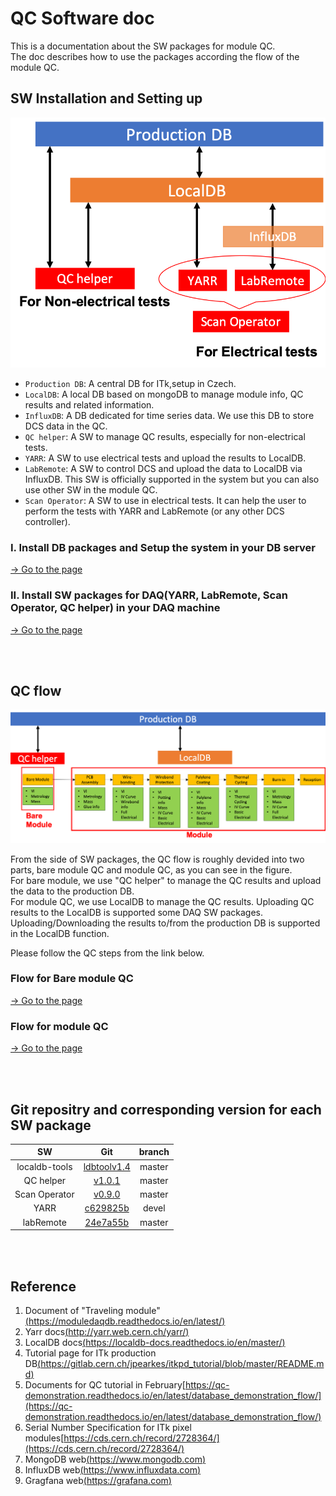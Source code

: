 # QC Software doc

This is a documentation about the SW packages for module QC.<br>
The doc describes how to use the packages according the flow of the module QC.<br>

## SW Installation and Setting up

![SW_structure](images/SW_structure.png)
* `Production DB`: A central DB for ITk,setup in Czech.<br>
* `LocalDB`: A local DB based on mongoDB to manage module info, QC results and related information.<br>
* `InfluxDB`: A DB dedicated for time series data. We use this DB to store DCS data in the QC. <br>
* `QC helper`: A SW to manage QC results, especially for non-electrical tests.<br>
* `YARR`: A SW to use electrical tests and upload the results to LocalDB.<br>
* `LabRemote`: A SW to control DCS and upload the data to LocalDB via InfluxDB. This SW is officially supported in the system but you can also use other SW in the module QC.<br>
* `Scan Operator`: A SW to use in electrical tests. It can help the user to perform the tests with YARR and LabRemote (or any other DCS controller).<br>


### I. Install DB packages and Setup the system in your DB server
[&rarr; Go to the page](setup_database.md)

### II. Install SW packages for DAQ(YARR, LabRemote, Scan Operator, QC helper) in your DAQ machine
[&rarr; Go to the page](sw_installation.md)

<br><br>
## QC flow
![Stage_and_SW](images/Stage_and_SW.png)

From the side of SW packages, the QC flow is roughly devided into two parts, bare module QC and module QC, as you can see in the figure.<br>
For bare module, we use "QC helper" to manage the QC results and upload the data to the production DB.<br>
For module QC, we use LocalDB to manage the QC results. Uploading QC results to the LocalDB is supported some DAQ SW packages. Uploading/Downloading the results to/from the production DB is supported in the LocalDB function. <br>

Please follow the QC steps from the link below.<br>

### Flow for Bare module QC
[&rarr; Go to the page](bare_module_QC_flow.md)

### Flow for module QC
[&rarr; Go to the page](module_QC_flow.md)

<br><br>
## Git repositry and corresponding version for each SW package
|SW |Git|branch|
|:-:|:-:|:-:|
|localdb-tools|[ldbtoolv1.4](https://gitlab.cern.ch/YARR/localdb-tools/-/tree/ldbtoolv1.4)|master|
|QC helper| [v1.0.1](https://gitlab.cern.ch/atlas-itk/sw/db/pixels/qc-viz-tools-dev/qc-helper/-/tree/v1.0.1) | master |
|Scan Operator |[v0.9.0](https://gitlab.cern.ch/YARR/utilities/scan-operator/-/commit/6746623b51e93fbc9b8223ff2deb8576cd49df31)  |master |
|YARR |[c629825b](https://gitlab.cern.ch/YARR/YARR/-/commit/c629825b9cd5a3f08e99f2574bcfd4ef946da3e1)  |devel|
|labRemote  | [24e7a55b](https://gitlab.cern.ch/berkeleylab/labRemote/-/commit/24e7a55b5e943db7fb6c6252c610b40d9eb8cf62)  | master |


<br><br>
## Reference
1. Document of "Traveling module"[(https://moduledaqdb.readthedocs.io/en/latest/)](https://moduledaqdb.readthedocs.io/en/latest/)
2. Yarr docs[(http://yarr.web.cern.ch/yarr/)](http://yarr.web.cern.ch/yarr/)
3. LocalDB docs[(https://localdb-docs.readthedocs.io/en/master/)](https://localdb-docs.readthedocs.io/en/master/)
4. Tutorial page for ITk production DB[(https://gitlab.cern.ch/jpearkes/itkpd_tutorial/blob/master/README.md)](https://gitlab.cern.ch/jpearkes/itkpd_tutorial/blob/master/README.md)
5. Documents for QC tutorial in February[https://qc-demonstration.readthedocs.io/en/latest/database_demonstration_flow/](https://qc-demonstration.readthedocs.io/en/latest/database_demonstration_flow/)
6. Serial Number Specification for ITk pixel modules[https://cds.cern.ch/record/2728364/](https://cds.cern.ch/record/2728364/)
7. MongoDB web[(https://www.mongodb.com)](https://www.mongodb.com)
8. InfluxDB web[(https://www.influxdata.com)](https://www.influxdata.com)
9. Gragfana web[(https://grafana.com)](https://grafana.com)

